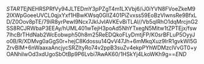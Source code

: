 $START$EjNEHRSPRfVy94JLTEDmY3pPZgT4m1LXVbj6/iJ0iYVN8FVoeZkeM92IXWpGoeeUVCL0qjxYxf1HBwKWsq0GIIZ401PiZvxss59EoBzVlwnsRe9BfxLD/Z0Oov8pTE/79iR8yrPewI9Ncx7JklJvIAVKEvBiTLAl//Vb5qIRhO1dqMrcjnG2SS8RCJRWbaP3EEAy/hUML401wTejH3poAd5NhYTxegN5Mitw1tZPTEjx/fsw7lhcBrTHdNab2WcEobwph50h8m25ReEDQkoFLyDmtjFP/K0srBFLuP5OyyJo0B/R/XDMvg0aGgS0r+hejC8Kdossu14QvV47Jh+6mMkqXuz9IrR1gvkWI5GZrvBIM+6nWaaxaAncjycSRZItyRo74v2ppB3suZv4ekpPYhWDMzclVvGT0+yOANhilwOd3xdUgoSbOtBp9P6Lvbi7AwAK60/1HSkYj4LkoWKh9g==$END$